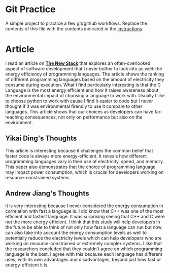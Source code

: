 # Git Practice

A simple project to practice a few git/github workflows. Replace the contents of this file with the contents indicated in the [instructions](./instructions.md).

# Article

I read an article on **[The New Stack](https://thenewstack.io/which-programming-languages-use-the-least-electricity/)** that explores an often-overlooked aspect of software development that I never bother to look into as well: the energy efficiency of programming languages. The article shows the ranking of different programming languages based on the amount of electricity they consume during execution. What I find particularly interesting is that the C Language is the most energy efficient and how it raises awareness about the environmental impact of choosing a language to work with. Usually I like to choose python to work with cause I find it easier to code but I never thought if it was environmental firendly to use it compare to other languages. This article shows that our choices as developers can have far-reaching consequences, not only on performance but also on the environment.

## Yikai Ding's Thoughts

This article is interesting because it challenges the common belief that faster code is always more energy-efficient. It reveals how different programming languages vary in their use of electricity, speed, and memory. This paper also demonstrates that the choice of programming language may impact power consumption, which is crucial for developers working on resource-constrained systems.

## Andrew Jiang's Thoughts

It is very interesting because I never considered the energy consumption in correlation with fast a language is. I did know that C++ was one of the most efficient and fastest language. It was surprising seeing that C++ and C were not the more energy efficient. I think that this study will help developers in the future be able to think of not only how fast a language can run but now can also take into account the energy consumption levels as well to potentially reduce the electricity levels which can help developers who are working on resource-constrained or extremely complex systems. I like that the researchers concluded that they couldn't agree on which programming language is the best. I agree with this because each language has different uses, with its own advantages and disadvantages, beyond just how fast or energy-efficient it is.
